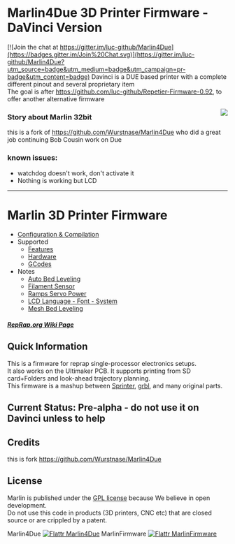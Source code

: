 # Marlin4Due 3D Printer Firmware - DaVinci Version     

[![Join the chat at https://gitter.im/luc-github/Marlin4Due](https://badges.gitter.im/Join%20Chat.svg)](https://gitter.im/luc-github/Marlin4Due?utm_source=badge&utm_medium=badge&utm_campaign=pr-badge&utm_content=badge)
Davinci is a DUE based printer with a complete different pinout and several proprietary item     
The goal is after https://github.com/luc-github/Repetier-Firmware-0.92, to offer another alternative firmware     

<img align="right" src="Documentation/Logo/Marlin%20Logo%20GitHub.png" />     

### Story about Marlin 32bit    
this is a fork of https://github.com/Wurstnase/Marlin4Due who did a great job continuing Bob Cousin work on Due     
 
### known issues:
  * watchdog doesn't work, don't activate it    
  * Nothing is working but LCD    

---
# Marlin 3D Printer Firmware   
  * [Configuration & Compilation](/Documentation/Compilation.md)   
  * Supported   
    * [Features](/Documentation/Features.md)   
    * [Hardware](/Documentation/Hardware.md)   
    * [GCodes](/Documentation/GCodes.md)   
  * Notes     
    * [Auto Bed Leveling](/Documentation/BedLeveling.md)    
    * [Filament Sensor](/Documentation/FilamentSensor.md)   
    * [Ramps Servo Power](/Documentation/RampsServoPower.md)   
    * [LCD Language - Font - System](Documentation/LCDLanguageFont.md)   
    * [Mesh Bed Leveling](/Documentation/MeshBedLeveling.md)    

##### [RepRap.org Wiki Page](http://reprap.org/wiki/Marlin)     

## Quick Information     

This is a firmware for reprap single-processor electronics setups.    
It also works on the Ultimaker PCB. It supports printing from SD card+Folders and look-ahead trajectory planning.    
This firmware is a mashup between [Sprinter](https://github.com/kliment/Sprinter), [grbl](https://github.com/simen/grbl), and many original parts.     

## Current Status: Pre-alpha - do not use it on Davinci unless to help    


## Credits   

this is fork https://github.com/Wurstnase/Marlin4Due     
  

## License    

Marlin is published under the [GPL license](/Documentation/COPYING.md) because We believe in open development.    
Do not use this code in products (3D printers, CNC etc) that are closed source or are crippled by a patent.   

Marlin4Due [![Flattr Marlin4Due](http://api.flattr.com/button/flattr-badge-large.png)](https://flattr.com/submit/auto?user_id=Wurstnase&url=https%3A%2F%2Fgithub.com%2FWurstnase%2FMarlin4Due) MarlinFirmware [![Flattr MarlinFirmware](http://api.flattr.com/button/flattr-badge-large.png)](https://flattr.com/submit/auto?user_id=ErikZalm&url=https://github.com/MarlinFirmware/Marlin&title=Marlin&language=&tags=github&category=software)      
